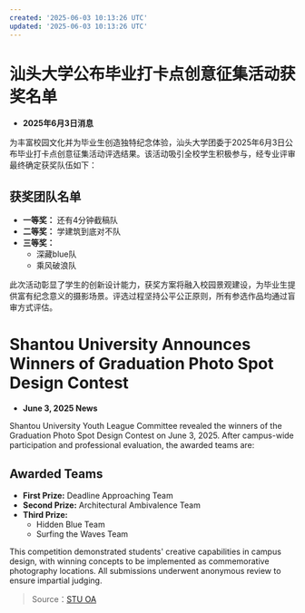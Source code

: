 ```yaml
---
created: '2025-06-03 10:13:26 UTC'
updated: '2025-06-03 10:13:26 UTC'
---
```


# 汕头大学公布毕业打卡点创意征集活动获奖名单

- **2025年6月3日消息**

为丰富校园文化并为毕业生创造独特纪念体验，汕头大学团委于2025年6月3日公布毕业打卡点创意征集活动评选结果。该活动吸引全校学生积极参与，经专业评审最终确定获奖队伍如下：

## **获奖团队名单**
- **一等奖：** 还有4分钟截稿队
- **二等奖：** 学建筑到底对不队
- **三等奖：**
  - 深藏blue队
  - 乘风破浪队

此次活动彰显了学生的创新设计能力，获奖方案将融入校园景观建设，为毕业生提供富有纪念意义的摄影场景。评选过程坚持公平公正原则，所有参选作品均通过盲审方式评估。

# Shantou University Announces Winners of Graduation Photo Spot Design Contest

- **June 3, 2025 News**

Shantou University Youth League Committee revealed the winners of the Graduation Photo Spot Design Contest on June 3, 2025. After campus-wide participation and professional evaluation, the awarded teams are:

## **Awarded Teams**
- **First Prize:** Deadline Approaching Team
- **Second Prize:** Architectural Ambivalence Team
- **Third Prize:**
  - Hidden Blue Team
  - Surfing the Waves Team

This competition demonstrated students' creative capabilities in campus design, with winning concepts to be implemented as commemorative photography locations. All submissions underwent anonymous review to ensure impartial judging.

> Source：[STU OA](http://oa.stu.edu.cn/page/maint/template/news/newstemplateprotal.jsp?templatetype=1&templateid=3&docid=41689)

